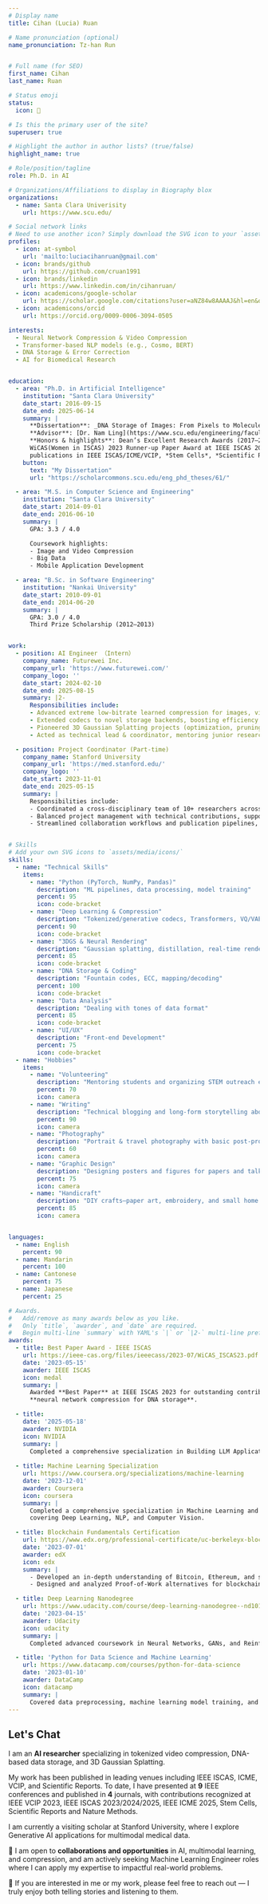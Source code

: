 ```yaml
---
# Display name
title: Cihan (Lucia) Ruan

# Name pronunciation (optional)
name_pronunciation: Tz-han Run 


# Full name (for SEO)
first_name: Cihan
last_name: Ruan

# Status emoji
status: 
  icon: 🦄

# Is this the primary user of the site?
superuser: true

# Highlight the author in author lists? (true/false)
highlight_name: true

# Role/position/tagline
role: Ph.D. in AI

# Organizations/Affiliations to display in Biography blox
organizations:
  - name: Santa Clara Univerisity
    url: https://www.scu.edu/

# Social network links
# Need to use another icon? Simply download the SVG icon to your `assets/media/icons/` folder.
profiles:
  - icon: at-symbol
    url: 'mailto:luciacihanruan@gmail.com'
  - icon: brands/github
    url: https://github.com/cruan1991
  - icon: brands/linkedin
    url: https://www.linkedin.com/in/cihanruan/
  - icon: academicons/google-scholar
    url: https://scholar.google.com/citations?user=aNZ84w8AAAAJ&hl=en&oi=ao
  - icon: academicons/orcid
    url: https://orcid.org/0009-0006-3094-0505

interests:
  - Neural Network Compression & Video Compression
  - Transformer-based NLP models (e.g., Cosmo, BERT)
  - DNA Storage & Error Correction
  - AI for Biomedical Research


education:
  - area: "Ph.D. in Artificial Intelligence"
    institution: "Santa Clara University"
    date_start: 2016-09-15
    date_end: 2025-06-14
    summary: |
      **Dissertation**: _DNA Storage of Images: From Pixels to Molecules_.  
      **Advisor**: [Dr. Nam Ling](https://www.scu.edu/engineering/faculty/ling-nam/) (IEEE Fellow, IET Fellow)(MVP Lab).  
      **Honors & highlights**: Dean’s Excellent Research Awards (2017–2018);  
      WiCAS(Women in ISCAS) 2023 Runner-up Paper Award at IEEE ISCAS 2023;
      publications in IEEE ISCAS/ICME/VCIP, *Stem Cells*, *Scientific Reports* and *Nature Methods*.
    button:
      text: "My Dissertation"
      url: "https://scholarcommons.scu.edu/eng_phd_theses/61/"

  - area: "M.S. in Computer Science and Engineering"
    institution: "Santa Clara University"
    date_start: 2014-09-01
    date_end: 2016-06-10
    summary: |
      GPA: 3.3 / 4.0  

      Coursework highlights:  
      - Image and Video Compression  
      - Big Data  
      - Mobile Application Development

  - area: "B.Sc. in Software Engineering"
    institution: "Nankai University"
    date_start: 2010-09-01
    date_end: 2014-06-20
    summary: |
      GPA: 3.0 / 4.0  
      Third Prize Scholarship (2012–2013)


work:
  - position: AI Engineer （Intern）
    company_name: Futurewei Inc.
    company_url: 'https://www.futurewei.com/'
    company_logo: ''
    date_start: 2024-02-10
    date_end: 2025-08-15
    summary: |2-
      Responsibilities include:
      - Advanced extreme low-bitrate learned compression for images, video, and multimodal data, achieving 30–40% bitrate reduction at equal quality; led the development of a dual-stream codec (VQ-VAE + Transformer + Swin + U-Net) and contributed to multiple publications.
      - Extended codecs to novel storage backends, boosting efficiency more than 400 times compared to the previous baseline, establishing the first applications of Transformers, VAEs, and Diffusion models in this field.
      - Pioneered 3D Gaussian Splatting projects (optimization, pruning, stylization), delivering 95% model size reduction and 5× inference speedup while preserving visual fidelity (PSNR ≥ 30).
      - Acted as technical lead & coordinator, mentoring junior researchers, initiating collaborations, and driving a pipeline of 5+ papers across conferences and journals.

  - position: Project Coordinator (Part-time) 
    company_name: Stanford University
    company_url: 'https://med.stanford.edu/'
    company_logo: ''
    date_start: 2023-11-01
    date_end: 2025-05-15
    summary: |
      Responsibilities include:
      - Coordinated a cross-disciplinary team of 10+ researchers across CS and biomedical labs, aligning project deliverables and reducing turnaround time by 30%.
      - Balanced project management with technical contributions, supporting algorithm design and validation that improved 3D data alignment accuracy by 2×.
      - Streamlined collaboration workflows and publication pipelines, helping to deliver 1 under-review Nature Methods manuscript and multiple ongoing submissions.


# Skills
# Add your own SVG icons to `assets/media/icons/`
skills:
  - name: "Technical Skills"
    items:
      - name: "Python (PyTorch, NumPy, Pandas)"
        description: "ML pipelines, data processing, model training"
        percent: 95
        icon: code-bracket
      - name: "Deep Learning & Compression"
        description: "Tokenized/generative codecs, Transformers, VQ/VAE"
        percent: 90
        icon: code-bracket
      - name: "3DGS & Neural Rendering"
        description: "Gaussian splatting, distillation, real-time rendering"
        percent: 85
        icon: code-bracket
      - name: "DNA Storage & Coding"
        description: "Fountain codes, ECC, mapping/decoding"
        percent: 100
        icon: code-bracket
      - name: "Data Analysis"
        description: "Dealing with tones of data format"
        percent: 85
        icon: code-bracket
      - name: "UI/UX"
        description: "Front-end Development"
        percent: 75
        icon: code-bracket
  - name: "Hobbies"
    items:
      - name: "Volunteering"
        description: "Mentoring students and organizing STEM outreach events"
        percent: 70
        icon: camera
      - name: "Writing"
        description: "Technical blogging and long-form storytelling about AI"
        percent: 90
        icon: camera
      - name: "Photography"
        description: "Portrait & travel photography with basic post-processing"
        percent: 60
        icon: camera
      - name: "Graphic Design"
        description: "Designing posters and figures for papers and talks"
        percent: 75
        icon: camera
      - name: "Handicraft"
        description: "DIY crafts—paper art, embroidery, and small home projects"
        percent: 85
        icon: camera


languages:
  - name: English
    percent: 90
  - name: Mandarin
    percent: 100
  - name: Cantonese
    percent: 75
  - name: Japanese
    percent: 25

# Awards.
#   Add/remove as many awards below as you like.
#   Only `title`, `awarder`, and `date` are required.
#   Begin multi-line `summary` with YAML's `|` or `|2-` multi-line prefix and indent 2 spaces below.
awards:
  - title: Best Paper Award - IEEE ISCAS
    url: https://ieee-cas.org/files/ieeecass/2023-07/WiCAS_ISCAS23.pdf
    date: '2023-05-15'
    awarder: IEEE ISCAS
    icon: medal
    summary: |
      Awarded **Best Paper** at IEEE ISCAS 2023 for outstanding contributions in 
      **neural network compression for DNA storage**.

  - title: 
    date: '2025-05-18'
    awarder: NVIDIA
    icon: NVIDIA
    summary: |
      Completed a comprehensive specialization in Building LLM Applications With Prompt Engineering.
      
  - title: Machine Learning Specialization
    url: https://www.coursera.org/specializations/machine-learning
    date: '2023-12-01'
    awarder: Coursera
    icon: coursera
    summary: |
      Completed a comprehensive specialization in Machine Learning and AI, 
      covering Deep Learning, NLP, and Computer Vision.

  - title: Blockchain Fundamentals Certification
    url: https://www.edx.org/professional-certificate/uc-berkeleyx-blockchain-fundamentals
    date: '2023-07-01'
    awarder: edX
    icon: edx
    summary: |
      - Developed an in-depth understanding of Bitcoin, Ethereum, and smart contracts.
      - Designed and analyzed Proof-of-Work alternatives for blockchain security.

  - title: Deep Learning Nanodegree
    url: https://www.udacity.com/course/deep-learning-nanodegree--nd101
    date: '2023-04-15'
    awarder: Udacity
    icon: udacity
    summary: |
      Completed advanced coursework in Neural Networks, GANs, and Reinforcement Learning.

  - title: 'Python for Data Science and Machine Learning'
    url: https://www.datacamp.com/courses/python-for-data-science
    date: '2023-01-10'
    awarder: DataCamp
    icon: datacamp
    summary: |
      Covered data preprocessing, machine learning model training, and visualization in Python.
---
```


## Let's Chat

I am an **AI researcher** specializing in tokenized video compression, DNA-based data storage, and 3D Gaussian Splatting.

My work has been published in leading venues including IEEE ISCAS, ICME, VCIP, and Scientific Reports. To date, I have presented at **9** IEEE conferences and published in **4** journals, with contributions recognized at IEEE VCIP 2023, IEEE ISCAS 2023/2024/2025, IEEE ICME 2025, Stem Cells, Scientific Reports and Nature Methods.

I am currently a visiting scholar at Stanford University, where I explore Generative AI applications for multimodal medical data.

🚀 I am open to **collaborations and opportunities** in AI, multimodal learning, and compression, and am actively seeking Machine Learning Engineer roles where I can apply my expertise to impactful real-world problems.

💬 If you are interested in me or my work, please feel free to reach out — I truly enjoy both telling stories and listening to them.
